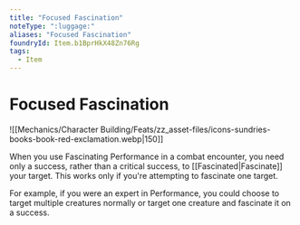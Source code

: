 ```yaml
---
title: "Focused Fascination"
noteType: ":luggage:"
aliases: "Focused Fascination"
foundryId: Item.b1BprHkX48Zn76Rg
tags:
  - Item
---
```


# Focused Fascination
![[Mechanics/Character Building/Feats/zz_asset-files/icons-sundries-books-book-red-exclamation.webp|150]]

When you use Fascinating Performance in a combat encounter, you need only a success, rather than a critical success, to [[Fascinated|Fascinate]] your target. This works only if you're attempting to fascinate one target.

For example, if you were an expert in Performance, you could choose to target multiple creatures normally or target one creature and fascinate it on a success.
